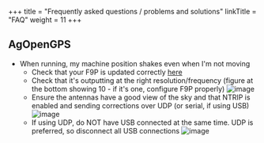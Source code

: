 +++
title = "Frequently asked questions / problems and solutions"
linkTitle = "FAQ"
weight = 11
+++

## AgOpenGPS

- When running, my machine position shakes even when I'm not moving
  - Check that your F9P is updated correctly
    [here](../../hardware/boards/configuring-boards/configuring-the-zed-f9p)
  - Check that it's outputting at the right resolution/frequency (figure at the
    bottom showing 10 - if it's one, configure F9P properly)
    ![image](../img/agopengps-resolution.png)
  - Ensure the antennas have a good view of the sky and that NTRIP is enabled
    and sending corrections over UDP (or serial, if using USB)
    ![image](../img/agio-check-ntrip.png)
  - If using UDP, do NOT have USB connected at the same time. UDP is preferred,
    so disconnect all USB connections ![image](../img/agio-disconnect-usb.png)
